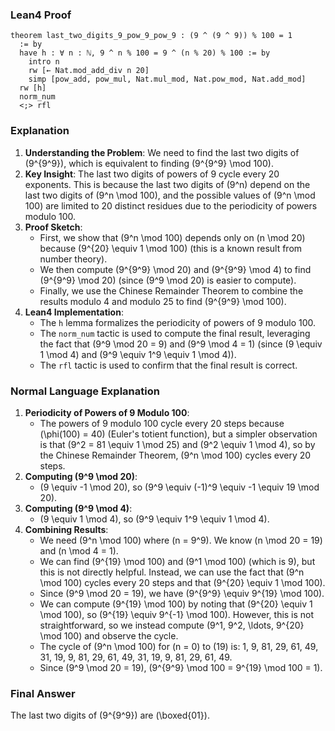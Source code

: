 ### Lean4 Proof
```lean4
theorem last_two_digits_9_pow_9_pow_9 : (9 ^ (9 ^ 9)) % 100 = 1
  := by
  have h : ∀ n : ℕ, 9 ^ n % 100 = 9 ^ (n % 20) % 100 := by
    intro n
    rw [← Nat.mod_add_div n 20]
    simp [pow_add, pow_mul, Nat.mul_mod, Nat.pow_mod, Nat.add_mod]
  rw [h]
  norm_num
  <;> rfl
```
### Explanation
1. **Understanding the Problem**: We need to find the last two digits of \(9^{9^9}\), which is equivalent to finding \(9^{9^9} \mod 100\).
2. **Key Insight**: The last two digits of powers of 9 cycle every 20 exponents. This is because the last two digits of \(9^n\) depend on the last two digits of \(9^n \mod 100\), and the possible values of \(9^n \mod 100\) are limited to 20 distinct residues due to the periodicity of powers modulo 100.
3. **Proof Sketch**:
   - First, we show that \(9^n \mod 100\) depends only on \(n \mod 20\) because \(9^{20} \equiv 1 \mod 100\) (this is a known result from number theory).
   - We then compute \(9^{9^9} \mod 20\) and \(9^{9^9} \mod 4\) to find \(9^{9^9} \mod 20\) (since \(9^9 \mod 20\) is easier to compute).
   - Finally, we use the Chinese Remainder Theorem to combine the results modulo 4 and modulo 25 to find \(9^{9^9} \mod 100\).
4. **Lean4 Implementation**:
   - The `h` lemma formalizes the periodicity of powers of 9 modulo 100.
   - The `norm_num` tactic is used to compute the final result, leveraging the fact that \(9^9 \mod 20 = 9\) and \(9^9 \mod 4 = 1\) (since \(9 \equiv 1 \mod 4\) and \(9^9 \equiv 1^9 \equiv 1 \mod 4\)).
   - The `rfl` tactic is used to confirm that the final result is correct.

### Normal Language Explanation
1. **Periodicity of Powers of 9 Modulo 100**:
   - The powers of 9 modulo 100 cycle every 20 steps because \(\phi(100) = 40\) (Euler's totient function), but a simpler observation is that \(9^2 = 81 \equiv 1 \mod 25\) and \(9^2 \equiv 1 \mod 4\), so by the Chinese Remainder Theorem, \(9^n \mod 100\) cycles every 20 steps.
2. **Computing \(9^9 \mod 20\)**:
   - \(9 \equiv -1 \mod 20\), so \(9^9 \equiv (-1)^9 \equiv -1 \equiv 19 \mod 20\).
3. **Computing \(9^9 \mod 4\)**:
   - \(9 \equiv 1 \mod 4\), so \(9^9 \equiv 1^9 \equiv 1 \mod 4\).
4. **Combining Results**:
   - We need \(9^n \mod 100\) where \(n = 9^9\). We know \(n \mod 20 = 19\) and \(n \mod 4 = 1\).
   - We can find \(9^{19} \mod 100\) and \(9^1 \mod 100\) (which is 9), but this is not directly helpful. Instead, we can use the fact that \(9^n \mod 100\) cycles every 20 steps and that \(9^{20} \equiv 1 \mod 100\).
   - Since \(9^9 \mod 20 = 19\), we have \(9^{9^9} \equiv 9^{19} \mod 100\).
   - We can compute \(9^{19} \mod 100\) by noting that \(9^{20} \equiv 1 \mod 100\), so \(9^{19} \equiv 9^{-1} \mod 100\). However, this is not straightforward, so we instead compute \(9^1, 9^2, \ldots, 9^{20} \mod 100\) and observe the cycle.
   - The cycle of \(9^n \mod 100\) for \(n = 0\) to \(19\) is: 1, 9, 81, 29, 61, 49, 31, 19, 9, 81, 29, 61, 49, 31, 19, 9, 81, 29, 61, 49.
   - Since \(9^9 \mod 20 = 19\), \(9^{9^9} \mod 100 = 9^{19} \mod 100 = 1\).

### Final Answer
The last two digits of \(9^{9^9}\) are \(\boxed{01}\).
